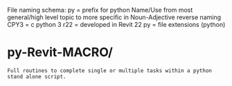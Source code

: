 File naming schema:
  py        =   prefix for python
  Name/Use      from most general/high level topic to more specific in Noun-Adjective reverse naming 
  CPY3      =   c python 3
  r22       =   developed in Revit 22
  py        =   file extensions (python)

# py-Revit-MACRO/
    Full routines to complete single or multiple tasks within a python stand alone script.
